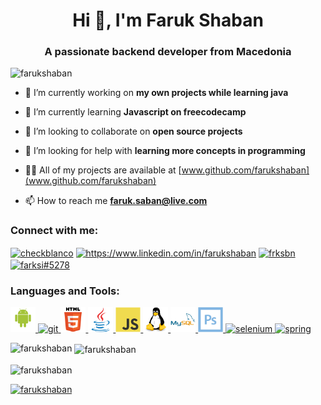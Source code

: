 <h1 align="center">Hi 👋, I'm Faruk Shaban</h1>
<h3 align="center">A passionate backend developer from Macedonia</h3>
<p align="left"> <img src="https://komarev.com/ghpvc/?username=farukshaban&label=Profile%20views&color=0e75b6&style=flat" alt="farukshaban" /> </p>

- 🔭 I’m currently working on **my own projects while learning java**

- 🌱 I’m currently learning **Javascript on freecodecamp**

- 👯 I’m looking to collaborate on **open source projects**

- 🤝 I’m looking for help with **learning more concepts in programming**

- 👨‍💻 All of my projects are available at [www.github.com/farukshaban](www.github.com/farukshaban)

- 📫 How to reach me **faruk.saban@live.com**

<h3 align="left">Connect with me:</h3>
<p align="left">
<a href="https://twitter.com/checkblanco" target="blank"><img align="center" src="https://raw.githubusercontent.com/rahuldkjain/github-profile-readme-generator/master/src/images/icons/Social/twitter.svg" alt="checkblanco" height="30" width="40" /></a>
<a href="https://linkedin.com/in/https://www.linkedin.com/in/farukshaban" target="blank"><img align="center" src="https://raw.githubusercontent.com/rahuldkjain/github-profile-readme-generator/master/src/images/icons/Social/linked-in-alt.svg" alt="https://www.linkedin.com/in/farukshaban" height="30" width="40" /></a>
<a href="https://instagram.com/frksbn" target="blank"><img align="center" src="https://raw.githubusercontent.com/rahuldkjain/github-profile-readme-generator/master/src/images/icons/Social/instagram.svg" alt="frksbn" height="30" width="40" /></a>
<a href="https://discord.gg/farksi#5278" target="blank"><img align="center" src="https://raw.githubusercontent.com/rahuldkjain/github-profile-readme-generator/master/src/images/icons/Social/discord.svg" alt="farksi#5278" height="30" width="40" /></a>
</p>

<h3 align="left">Languages and Tools:</h3>
<p align="left"> <a href="https://developer.android.com" target="_blank" rel="noreferrer"> <img src="https://raw.githubusercontent.com/devicons/devicon/master/icons/android/android-original-wordmark.svg" alt="android" width="40" height="40"/> </a> <a href="https://git-scm.com/" target="_blank" rel="noreferrer"> <img src="https://www.vectorlogo.zone/logos/git-scm/git-scm-icon.svg" alt="git" width="40" height="40"/> </a> <a href="https://www.w3.org/html/" target="_blank" rel="noreferrer"> <img src="https://raw.githubusercontent.com/devicons/devicon/master/icons/html5/html5-original-wordmark.svg" alt="html5" width="40" height="40"/> </a> <a href="https://www.java.com" target="_blank" rel="noreferrer"> <img src="https://raw.githubusercontent.com/devicons/devicon/master/icons/java/java-original.svg" alt="java" width="40" height="40"/> </a> <a href="https://developer.mozilla.org/en-US/docs/Web/JavaScript" target="_blank" rel="noreferrer"> <img src="https://raw.githubusercontent.com/devicons/devicon/master/icons/javascript/javascript-original.svg" alt="javascript" width="40" height="40"/> </a> <a href="https://www.linux.org/" target="_blank" rel="noreferrer"> <img src="https://raw.githubusercontent.com/devicons/devicon/master/icons/linux/linux-original.svg" alt="linux" width="40" height="40"/> </a> <a href="https://www.mysql.com/" target="_blank" rel="noreferrer"> <img src="https://raw.githubusercontent.com/devicons/devicon/master/icons/mysql/mysql-original-wordmark.svg" alt="mysql" width="40" height="40"/> </a> <a href="https://www.photoshop.com/en" target="_blank" rel="noreferrer"> <img src="https://raw.githubusercontent.com/devicons/devicon/master/icons/photoshop/photoshop-line.svg" alt="photoshop" width="40" height="40"/> </a> <a href="https://www.selenium.dev" target="_blank" rel="noreferrer"> <img src="https://raw.githubusercontent.com/detain/svg-logos/780f25886640cef088af994181646db2f6b1a3f8/svg/selenium-logo.svg" alt="selenium" width="40" height="40"/> </a> <a href="https://spring.io/" target="_blank" rel="noreferrer"> <img src="https://www.vectorlogo.zone/logos/springio/springio-icon.svg" alt="spring" width="40" height="40"/> </a> </p>

<p><img align="left" src="https://github-readme-stats.vercel.app/api/top-langs?username=farukshaban&show_icons=true&locale=en&layout=compact" alt="farukshaban" /></p>

<p>&nbsp;<img align="center" src="https://github-readme-stats.vercel.app/api?username=farukshaban&show_icons=true&locale=en" alt="farukshaban" /></p>

<p><img align="center" src="https://github-readme-streak-stats.herokuapp.com/?user=farukshaban&" alt="farukshaban" /></p>
<p align="left"> <a href="https://github.com/ryo-ma/github-profile-trophy"><img src="https://github-profile-trophy.vercel.app/?username=farukshaban" alt="farukshaban" /></a> </p>
